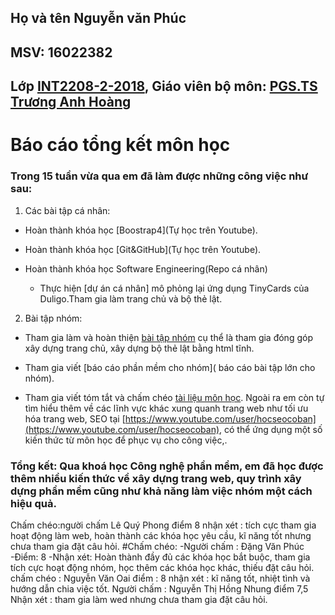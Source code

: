 ﻿## Họ và tên Nguyễn văn Phúc

## MSV: 16022382

## Lớp [INT2208-2-2018](https://github.com/truonganhhoang/INT2208-2-2018), Giáo viên bộ môn: [PGS.TS Trương Anh Hoàng](http://www.uet.vnu.edu.vn/~hoangta/)

# Báo cáo tổng kết môn học

### Trong 15 tuần vừa qua em đã làm được những công việc như sau:

1. Các bài tập cá nhân:

 - Hoàn thành khóa học [Boostrap4](Tự học trên Youtube).

 - Hoàn thành khóa học [Git&amp;GitHub](Tự học trên Youtube).

 - Hoàn thành khóa học Software Engineering(Repo cá nhân)

   - Thực hiện [dự án cá nhân] mô phỏng lại ứng dụng TinyCards của Duligo.Tham gia làm trang chủ và bộ thẻ lật.

2. Bài tập nhóm:

 - Tham gia làm và hoàn thiện [bài tập nhóm](https://github.com/truonganhhoang/INT2208-2-2018/tree/master/nhom-goodApp) cụ thể là tham gia đóng góp xây dựng trang chủ, xây dựng bộ thẻ lật bằng html tĩnh.

 - Tham gia viết [báo cáo phần mềm cho nhóm]( báo cáo bài tập lớn cho nhóm).

 - Tham gia viết tóm tắt và chấm chéo [tài liệu môn học]( [https://docs.google.com/document/d/1a4i\_31R8WBUAnF91syr1FwBpKoAiTY6rEJt1xWjb74M/edit#](https://docs.google.com/document/d/1a4i_31R8WBUAnF91syr1FwBpKoAiTY6rEJt1xWjb74M/edit#)).
Ngoài ra em còn tự tìm hiểu thêm về các lĩnh vực khác xung quanh trang web như tối ưu hóa trang web, SEO  tại [https://www.youtube.com/user/hocseocoban](https://www.youtube.com/user/hocseocoban), có thể ứng dụng một số kiến thức từ môn học để phục vụ cho công việc,.

### Tổng kết: Qua khoá học Công nghệ phần mềm, em đã học được thêm nhiều kiến thức về xây dựng trang web, quy trình xây dựng phần mềm cũng như khả năng làm việc nhóm một cách hiệu quả.
Chấm chéo:người chấm Lê Quý Phong 
điểm 8 
nhận xét : tích cực tham gia hoạt động làm web, hoàn thành các khóa học yêu cầu, kĩ năng tốt nhưng chưa tham gia đặt câu hỏi.
#Chấm chéo: 
-Người chấm : Đặng Văn Phúc -Điểm: 8 
-Nhận xét: Hoàn thành đầy đủ các khóa học bắt buộc, tham gia tích cực hoạt động nhóm, học thêm các khóa học khác, thiếu đặt câu hỏi.
chấm chéo : Nguyễn Văn Oai 
điểm : 8 
nhận xét : kĩ năng tốt, nhiệt tình và hướng dẫn chia việc tốt.
Người chấm : Nguyễn Thị Hồng Nhung
điểm 7,5
Nhận xét : tham gia làm wed nhưng chưa tham gia đặt câu hỏi.